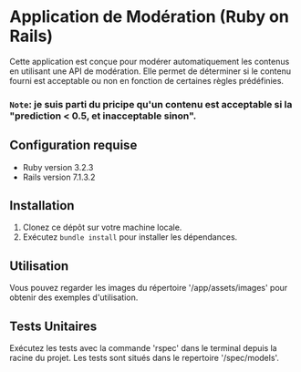 # Application de Modération (Ruby on Rails)

Cette application est conçue pour modérer automatiquement les contenus en utilisant une API de modération. Elle permet de déterminer si le contenu fourni est acceptable ou non en fonction de certaines règles prédéfinies.

### `Note`: je suis parti du pricipe qu'un contenu est acceptable si la "prediction < 0.5, et inacceptable sinon".

## Configuration requise

- Ruby version 3.2.3
- Rails version 7.1.3.2

## Installation

1. Clonez ce dépôt sur votre machine locale.
2. Exécutez `bundle install` pour installer les dépendances.

## Utilisation

Vous pouvez regarder les images du répertoire '/app/assets/images' pour obtenir des exemples d'utilisation.

## Tests Unitaires

Exécutez les tests avec la commande 'rspec' dans le terminal depuis la racine du projet. Les tests sont situés dans le repertoire '/spec/models'.

